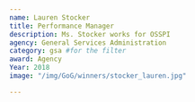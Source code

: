 ```yaml
---
name: Lauren Stocker
title: Performance Manager
description: Ms. Stocker works for OSSPI
agency: General Services Administration
category: gsa #for the filter
award: Agency
Year: 2018
image: "/img/GoG/winners/stocker_lauren.jpg"

---
```

